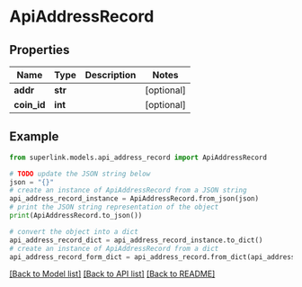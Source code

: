 # ApiAddressRecord


## Properties

Name | Type | Description | Notes
------------ | ------------- | ------------- | -------------
**addr** | **str** |  | [optional] 
**coin_id** | **int** |  | [optional] 

## Example

```python
from superlink.models.api_address_record import ApiAddressRecord

# TODO update the JSON string below
json = "{}"
# create an instance of ApiAddressRecord from a JSON string
api_address_record_instance = ApiAddressRecord.from_json(json)
# print the JSON string representation of the object
print(ApiAddressRecord.to_json())

# convert the object into a dict
api_address_record_dict = api_address_record_instance.to_dict()
# create an instance of ApiAddressRecord from a dict
api_address_record_form_dict = api_address_record.from_dict(api_address_record_dict)
```
[[Back to Model list]](../README.md#documentation-for-models) [[Back to API list]](../README.md#documentation-for-api-endpoints) [[Back to README]](../README.md)


